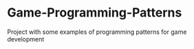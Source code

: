 # Game-Programming-Patterns
 Project with some examples of programming patterns for game development
